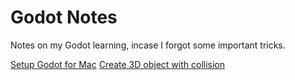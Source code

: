 # Godot Notes

Notes on my Godot learning, incase I forgot some important tricks.

[Setup Godot for Mac](docs/000_setup_godot_for_mac.md)
[Create 3D object with collision](docs/001_create_3d_object_with_collision.md)